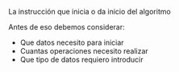 La instrucción que inicia o da inicio del algoritmo

Antes de eso debemos considerar:

* Que datos necesito para iniciar
* Cuantas operaciones necesito realizar
* Que tipo de datos requiero introducir